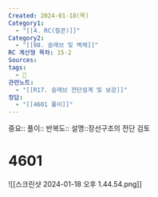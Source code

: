 ```yaml
---
Created: 2024-01-18(목)
Category1:
  - "[[4. RC(철콘)]]"
Category2:
  - "[[08. 슬래브 및 벽체]]"
RC 계산형 목차: 15-2
Sources: 
tags:
  - 🧮
관련노트:
  - "[[R17. 슬래브 전단설계 및 보강]]"
정답:
  - "[[4601 풀이]]"
---
```

중요::
풀이::
반복도::
설명::장선구조의 전단 검토


#  4601

![[스크린샷 2024-01-18 오후 1.44.54.png]]